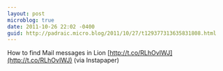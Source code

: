 ```yaml
---
layout: post
microblog: true
date: 2011-10-26 22:02 -0400
guid: http://padraic.micro.blog/2011/10/27/t129377313635831808.html
---
```

How to find Mail messages in Lion [http://t.co/RLhOvIWJ](http://t.co/RLhOvIWJ) (via Instapaper)
